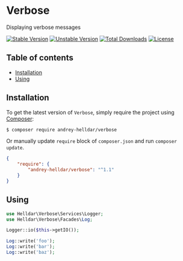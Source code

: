 # Verbose

Displaying verbose messages

[![Stable Version][badge_stable]][link_packagist]
[![Unstable Version][badge_unstable]][link_packagist]
[![Total Downloads][badge_downloads]][link_packagist]
[![License][badge_license]][link_license]

## Table of contents

* [Installation](#installation)
* [Using](#using)

## Installation

To get the latest version of `Verbose`, simply require the project using [Composer](https://getcomposer.org):

```bash
$ composer require andrey-helldar/verbose
```

Or manually update `require` block of `composer.json` and run `composer update`.

```json
{
    "require": {
        "andrey-helldar/verbose": "^1.1"
    }
}
```

## Using

```php
use Helldar\Verbose\Services\Logger;
use Helldar\Verbose\Facades\Log;

Logger::io($this->getIO());

Log::write('foo');
Log::write('bar');
Log::write('baz');
```

[badge_downloads]:      https://img.shields.io/packagist/dt/andrey-helldar/verbose.svg?style=flat-square

[badge_license]:        https://img.shields.io/packagist/l/andrey-helldar/verbose.svg?style=flat-square

[badge_stable]:         https://img.shields.io/github/v/release/andrey-helldar/verbose?label=stable&style=flat-square

[badge_unstable]:       https://img.shields.io/badge/unstable-dev--main-orange?style=flat-square

[link_license]:         LICENSE

[link_packagist]:       https://packagist.org/packages/andrey-helldar/verbose
